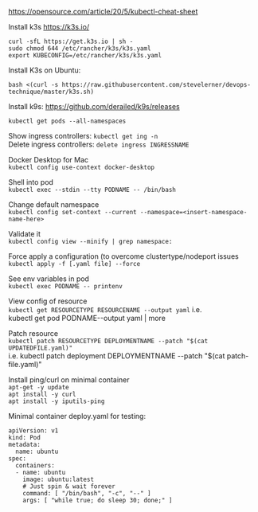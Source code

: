 https://opensource.com/article/20/5/kubectl-cheat-sheet


Install k3s https://k3s.io/  
```
curl -sfL https://get.k3s.io | sh -
sudo chmod 644 /etc/rancher/k3s/k3s.yaml
export KUBECONFIG=/etc/rancher/k3s/k3s.yaml
```

Install K3s on Ubuntu:  
```
bash <(curl -s https://raw.githubusercontent.com/stevelerner/devops-technique/master/k3s.sh)
```

Install k9s: https://github.com/derailed/k9s/releases

`kubectl get pods --all-namespaces`

Show ingress controllers: `kubectl get ing -n`   
Delete ingress controllers: `delete ingress INGRESSNAME`  

Docker Desktop for Mac  
`kubectl config use-context docker-desktop`

Shell into pod  
`kubectl exec --stdin --tty PODNAME -- /bin/bash`

Change default namespace  
`kubectl config set-context --current --namespace=<insert-namespace-name-here>`    

Validate it  
`kubectl config view --minify | grep namespace:`

Force apply a configuration (to overcome clustertype/nodeport issues  
`kubectl apply -f [.yaml file] --force`

See env variables in pod  
`kubectl exec PODNAME -- printenv`

View config of resource  
`kubectl get RESOURCETYPE RESOURCENAME --output yaml` i.e.  
kubectl get pod PODNAME--output yaml | more

Patch resource  
`kubectl patch RESOURCETYPE DEPLOYMENTNAME --patch "$(cat UPDATEDFILE.yaml)"`  
i.e. kubectl patch deployment DEPLOYMENTNAME --patch "$(cat patch-file.yaml)"

Install ping/curl on minimal container  
`apt-get -y update`  
`apt install -y curl`  
`apt install -y iputils-ping`  

Minimal container deploy.yaml for testing:
```
apiVersion: v1
kind: Pod
metadata:
  name: ubuntu
spec:
  containers:
  - name: ubuntu
    image: ubuntu:latest
    # Just spin & wait forever
    command: [ "/bin/bash", "-c", "--" ]
    args: [ "while true; do sleep 30; done;" ]
```

